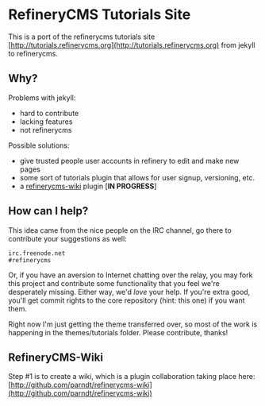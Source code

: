 # RefineryCMS Tutorials Site

This is a port of the refinerycms tutorials site [http://tutorials.refinerycms.org](http://tutorials.refinerycms.org) from jekyll to refinerycms.

## Why?

Problems with jekyll:

- hard to contribute
- lacking features
- not refinerycms

Possible solutions:

- give trusted people user accounts in refinery to edit and make new pages
- some sort of tutorials plugin that allows for user signup, versioning, etc.
- a [refinerycms-wiki](http://github.com/parndt/refinerycms-wiki) plugin [**IN PROGRESS**]

## How can I help?

This idea came from the nice people on the IRC channel, go there to contribute your suggestions as well:

    irc.freenode.net
    #refinerycms

Or, if you have an aversion to Internet chatting over the relay, you may fork this project and contribute some functionality that you feel we're desperately missing. Either way, we'd _love_ your help.  If you're extra good, you'll get commit rights to the core repository (hint: this one) if you want them.

Right now I'm just getting the theme transferred over, so most of the work is happening in the themes/tutorials folder. Please contribute, thanks!

## RefineryCMS-Wiki

Step #1 is to create a wiki, which is a plugin collaboration taking place here: [http://github.com/parndt/refinerycms-wiki](http://github.com/parndt/refinerycms-wiki)
